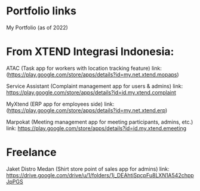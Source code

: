 # Portfolio links
My Portfolio (as of 2022)

# From XTEND Integrasi Indonesia:
ATAC (Task app for workers with location tracking feature)
link: (https://play.google.com/store/apps/details?id=my.net.xtend.mopaps)

Service Assistant (Complaint management app for users & admins)
link: https://play.google.com/store/apps/details?id=id.my.xtend.complaint

MyXtend (ERP app for employees side)
link: (https://play.google.com/store/apps/details?id=my.net.xtend.erp)

Marpokat (Meeting management app for meeting participants, admins, etc.)
link: https://play.google.com/store/apps/details?id=id.my.xtend.emeeting

# Freelance

Jaket Distro Medan (Shirt store point of sales app for admins)
link: https://drive.google.com/drive/u/1/folders/1j_DEAhtiSpcpFu8LXN1A542chppJpPGS
